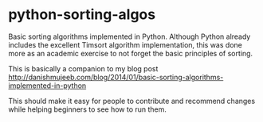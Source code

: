 # python-sorting-algos
Basic sorting algorithms implemented in Python. Although Python already includes
the excellent Timsort algorithm implementation, this was done more as an
academic exercise to not forget the basic principles of sorting.

This is basically a companion to my blog post
http://danishmujeeb.com/blog/2014/01/basic-sorting-algorithms-implemented-in-python

This should make it easy for people to contribute and recommend changes while
helping beginners to see how to run them.